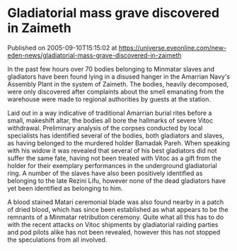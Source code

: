 # Gladiatorial mass grave discovered  in Zaimeth
Published on 2005-09-10T15:15:02 at https://universe.eveonline.com/new-eden-news/gladiatorial-mass-grave-discovered-in-zaimeth

In the past few hours over 70 bodies belonging to Minmatar slaves and gladiators have been found lying in a disused hanger in the Amarrian Navy's Assembly Plant in the system of Zaimeth. The bodies, heavily decomposed, were only discovered after complaints about the smell emanating from the warehouse were made to regional authorities by guests at the station.   
  
Laid out in a way indicative of traditional Amarrian burial rites before a small, makeshift altar, the bodies all bore the hallmarks of severe Vitoc withdrawal. Preliminary analysis of the corpses conducted by local specialists has identified several of the bodies, both gladiators and slaves, as having belonged to the murdered holder Bamadak Pareh. When speaking with his widow it was revealed that several of his best gladiators did not suffer the same fate, having not been treated with Vitoc as a gift from the holder for their exemplary performances in the underground gladiatorial ring. A number of the slaves have also been positively identified as belonging to the late Rezini Lifu, however none of the dead gladiators have yet been identified as belonging to him.   
  
A blood stained Matari ceremonial blade was also found nearby in a patch of dried blood, which has since been established as what appears to be the remnants of a Minmatar retribution ceremony. Quite what all this has to do with the recent attacks on Vitoc shipments by gladiatorial raiding parties and pod pilots alike has not been revealed, however this has not stopped the speculations from all involved.
